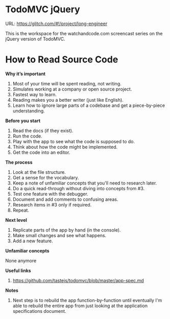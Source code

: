 TodoMVC jQuery
==============

URL: https://glitch.com/#!/project/long-engineer

This is the workspace for the watchandcode.com
screencast series on the jQuery version of TodoMVC.

How to Read Source Code
=======================

**Why it’s important**

1. Most of your time will be spent reading, not writing.
2. Simulates working at a company or open source project.
3. Fastest way to learn.
4. Reading makes you a better writer (just like English).
5. Learn how to ignore large parts of a codebase and get a piece-by-piece understanding.

**Before you start**

1. Read the docs (if they exist).
2. Run the code.
3. Play with the app to see what the code is supposed to do.
4. Think about how the code might be implemented.
5. Get the code into an editor.

**The process**

1. Look at the file structure.
2. Get a sense for the vocabulary.
3. Keep a note of unfamiliar concepts that you'll need to research later.
4. Do a quick read-through without diving into concepts from #3.
5. Test one feature with the debugger.
6. Document and add comments to confusing areas.
7. Research items in #3 only if required.
8. Repeat.

**Next level**

1. Replicate parts of the app by hand (in the console).
2. Make small changes and see what happens.
3. Add a new feature.

**Unfamiliar concepts**

None anymore

**Useful links**

1. https://github.com/tastejs/todomvc/blob/master/app-spec.md

**Notes**

1. Next step is to rebuild the app function-by-function until eventually I'm able to rebuild the entire app from just looking at the application specifications document.